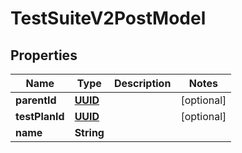 # TestSuiteV2PostModel

## Properties
Name | Type | Description | Notes
------------ | ------------- | ------------- | -------------
**parentId** | [**UUID**](UUID.md) |  |  [optional]
**testPlanId** | [**UUID**](UUID.md) |  |  [optional]
**name** | **String** |  | 
